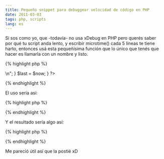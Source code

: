 ```yaml
---
title: Pequeño snippet para debuggear velocidad de código en PHP
date: 2011-03-03
tags: php, scripts
lang: es
---
```

Si sos como yo, que -todavía- no usa xDebug en PHP pero querés saber por qué tu script anda lento, y escribir microtime() cada 5 líneas te tiene harto, entonces usá esta pequeñísima función que lo único que tenés que hacer es llamarla con un nombre y listo.

{% highlight php %}
<?php
function lap($name = false) {
	static $last = 0;
	$now = microtime(true);
	if ($name) {
		echo "Lap $name " . ($now-$last) . " seconds!<br/>\n";
	}
	$last = $now;
}
?>
{% endhighlight %}

El uso sería así:

{% highlight php %}
<?php
lap();
funcionQueTardaPoco();
lap('primer función');
funcionQueTardaMucho();
lap('segunda funcion');
?>
{% endhighlight %}

Y el resultado sería algo así:

{% highlight php %}
<?php
Lap primer función 0.0090179443359375 seconds!
Lap segunda función 1.4245828127234901 seconds!
?>
{% endhighlight %}

Me pareció útil así que la postié xD

